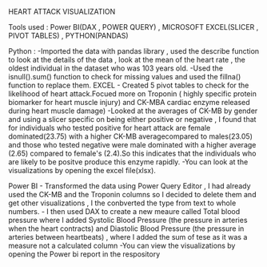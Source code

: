 HEART ATTACK VISUALIZATION

Tools used : Power BI(DAX , POWER QUERY) , MICROSOFT EXCEL(SLICER , PIVOT TABLES) , PYTHON(PANDAS)

Python :  -Imported the data with pandas library , used the describe function to look at the details of the data , look at the mean of the heart rate , the oldest individual in the dataset who was 103 years old.
          -Used the isnull().sum() function to check for missing values and used the fillna() function to replace them.
EXCEL     - Created 5 pivot tables to check for the likelihood of heart attack.Focued more on Troponin ( highly specific protein biomarker for heart muscle injury) and CK-MBA cardiac enzyme released during heart muscle damage)
          -Looked at the averages of CK-MB by gender and using a slicer specific on being either positive or negative , I found that for individuals who tested positive for heart attack are female dominated(23.75) with a higher CK-MB averagecompared to males(23.05)
           and those who tested negative were male dominated with a higher average (2.65) compared to female's (2.4).So this indicates that the individuals who are likely to be positve produce this enzyme rapidly.
           -You can look at the visualizations by opening the excel file(xlsx).
      
Power BI - Transformed the data using Power Query Editor , I had already used the CK-MB  and the Troponin columns so I decided to delete them and get other visualizations , I the conbverted the type from text to whole numbers.
         - I then used DAX to create a new meaure called Total blood pressure where I added Systolic Blood Pressure (the pressure in arteries when the heart contracts) and Diastolic Blood Pressure (the pressure in arteries between heartbeats) , where I added the sum
           of tese as it was a measure not a calculated column
           -You can view the visualizations by opening the Power bi report in the respository


           
